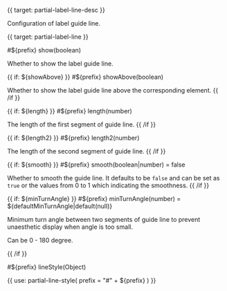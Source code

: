 
{{ target: partial-label-line-desc }}

Configuration of label guide line.


{{ target: partial-label-line }}

#${prefix} show(boolean)

<ExampleUIControlBoolean />

Whether to show the label guide line.

{{ if: ${showAbove} }}
#${prefix} showAbove(boolean)

Whether to show the label guide line above the corresponding element.
{{ /if }}

{{ if: ${length} }}
#${prefix} length(number)

<ExampleUIControlNumber default="15" min="0" step="1" />

The length of the first segment of guide line.
{{ /if }}

{{ if: ${length2} }}
#${prefix} length2(number)

<ExampleUIControlNumber default="15" min="0" step="1" />

The length of the second segment of guide line.
{{ /if }}

{{ if: ${smooth} }}
#${prefix} smooth(boolean|number) = false

<ExampleUIControlBoolean />

Whether to smooth the guide line. It defaults to be `false` and can be set as `true` or the values from 0 to 1 which indicating the smoothness.
{{ /if }}

{{ if: ${minTurnAngle} }}
#${prefix} minTurnAngle(number) = ${defaultMinTurnAngle|default(null)}

Minimum turn angle between two segments of guide line to prevent unaesthetic display when angle is too small.

Can be 0 - 180 degree.

{{ /if }}

#${prefix} lineStyle(Object)

{{ use: partial-line-style(
    prefix = "#" + ${prefix}
) }}

